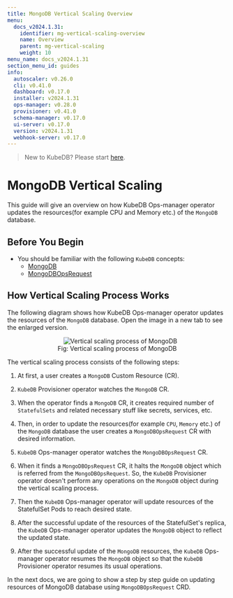 ```yaml
---
title: MongoDB Vertical Scaling Overview
menu:
  docs_v2024.1.31:
    identifier: mg-vertical-scaling-overview
    name: Overview
    parent: mg-vertical-scaling
    weight: 10
menu_name: docs_v2024.1.31
section_menu_id: guides
info:
  autoscaler: v0.26.0
  cli: v0.41.0
  dashboard: v0.17.0
  installer: v2024.1.31
  ops-manager: v0.28.0
  provisioner: v0.41.0
  schema-manager: v0.17.0
  ui-server: v0.17.0
  version: v2024.1.31
  webhook-server: v0.17.0
---
```


> New to KubeDB? Please start [here](/docs/v2024.1.31/README).

# MongoDB Vertical Scaling

This guide will give an overview on how KubeDB Ops-manager operator updates the resources(for example CPU and Memory etc.) of the `MongoDB` database.

## Before You Begin

- You should be familiar with the following `KubeDB` concepts:
  - [MongoDB](/docs/v2024.1.31/guides/mongodb/concepts/mongodb)
  - [MongoDBOpsRequest](/docs/v2024.1.31/guides/mongodb/concepts/opsrequest)

## How Vertical Scaling Process Works

The following diagram shows how KubeDB Ops-manager operator updates the resources of the `MongoDB` database. Open the image in a new tab to see the enlarged version.

<figure align="center">
  <img alt="Vertical scaling process of MongoDB" src="/docs/v2024.1.31/images/day-2-operation/mongodb/mg-vertical-scaling.svg">
<figcaption align="center">Fig: Vertical scaling process of MongoDB</figcaption>
</figure>

The vertical scaling process consists of the following steps:

1. At first, a user creates a `MongoDB` Custom Resource (CR).

2. `KubeDB` Provisioner  operator watches the `MongoDB` CR.

3. When the operator finds a `MongoDB` CR, it creates required number of `StatefulSets` and related necessary stuff like secrets, services, etc.

4. Then, in order to update the resources(for example `CPU`, `Memory` etc.) of the `MongoDB` database the user creates a `MongoDBOpsRequest` CR with desired information.

5. `KubeDB` Ops-manager operator watches the `MongoDBOpsRequest` CR.

6. When it finds a `MongoDBOpsRequest` CR, it halts the `MongoDB` object which is referred from the `MongoDBOpsRequest`. So, the `KubeDB` Provisioner  operator doesn't perform any operations on the `MongoDB` object during the vertical scaling process.  

7. Then the `KubeDB` Ops-manager operator will update resources of the StatefulSet Pods to reach desired state.

8. After the successful update of the resources of the StatefulSet's replica, the `KubeDB` Ops-manager operator updates the `MongoDB` object to reflect the updated state.

9. After the successful update  of the `MongoDB` resources, the `KubeDB` Ops-manager operator resumes the `MongoDB` object so that the `KubeDB` Provisioner  operator resumes its usual operations.

In the next docs, we are going to show a step by step guide on updating resources of MongoDB database using `MongoDBOpsRequest` CRD.